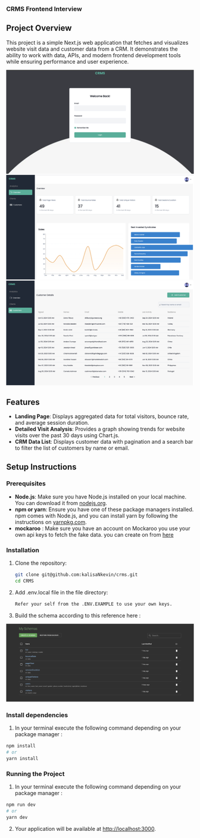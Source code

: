 ### CRMS Frontend Interview

## Project Overview

This project is a simple Next.js web application that fetches and visualizes website visit data and customer data from a CRM. It demonstrates the ability to work with data, APIs, and modern frontend development tools while ensuring performance and user experience.

![Project Overview](public/images/overview.png)
![Project Table](public/images/analytics.png)
![Project Table](public/images/table.png)

## Features

- **Landing Page**: Displays aggregated data for total visitors, bounce rate, and average session duration.
- **Detailed Visit Analysis**: Provides a graph showing trends for website visits over the past 30 days using Chart.js.
- **CRM Data List**: Displays customer data with pagination and a search bar to filter the list of customers by name or email.

## Setup Instructions

### Prerequisites

- **Node.js**: Make sure you have Node.js installed on your local machine. You can download it from [nodejs.org](https://nodejs.org/).
- **npm or yarn**: Ensure you have one of these package managers installed. npm comes with Node.js, and you can install yarn by following the instructions on [yarnpkg.com](https://yarnpkg.com/).
- **mockaroo** : Make sure you have an account on Mockaroo you use your own api keys to fetch the fake data. you can create on from [here](https://mockaroo.com)

### Installation

1. Clone the repository:
   ```bash
   git clone git@github.com:kalisaNkevin/crms.git
   cd CRMS
   ```
2. Add .env.local file in the file directory:
   ```bash
   Refer your self from the .ENV.EXAMPLE to use your own keys.
   ```
3. Build the schema according to this reference here :

![Project Schema](public/images/schema.png)

### Install dependencies

1. In your terminal execute the following command depending on your package manager :

```bash
npm install
# or
yarn install
```

### Running the Project

1. In your terminal execute the following command depending on your package manager :

```bash
npm run dev
# or
yarn dev
```

2. Your application will be available at <http://localhost:3000>.
